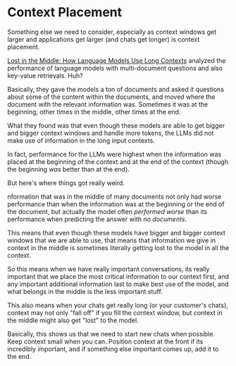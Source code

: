 # Context Placement

Something else we need to consider, especially as context windows get larger and applications get larger (and chats get longer) is context placement.

[Lost in the Middle: How Language Models Use Long Contexts](https://arxiv.org/pdf/2307.03172) analyzed the performance of language models with multi-document questions and also key-value retrievals. Huh?

Basically, they gave the models a ton of documents and asked it questions about some of the content within the documents, and moved where the document with the relevant information was. Sometimes it was at the beginning, other times in the middle, other times at the end.

What they found was that even though these models are able to get bigger and bigger context windows and handle more tokens, the LLMs did not make use of information in the long input contexts.

In fact, performance for the LLMs were highest when the information was placed at the beginning of the context and at the end of the context (though the beginning *was* better than at the end).

But here's where things got really weird.

nformation that was in the middle of many documents not only had worse performance than when the information was at the beginning or the end of the document, but actually the model often *performed worse* than its performance when predicting the answer with *no documents*.

This means that even though these models have bigger and bigger context windows that we are able to use, that means that information we give in context in the middle is sometimes literally getting lost to the model in all the context.

So this means when we have really important conversations, its really important that we place the most critical information to our context first, and any important additional information last to make best use of the model, and what belongs in the middle is the less important stuff.

This also means when your chats get really long (or your customer's chats), context may not only "fall off" if you fill the context window, but context in the middle might also get "lost" to the model.

Basically, this shows us that we need to start new chats when possible. Keep context small when you can. Position context at the front if its incredibly important, and if something else important comes up, add it to the end.

